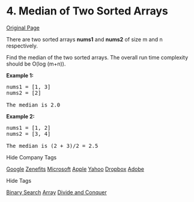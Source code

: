 # 4. Median of Two Sorted Arrays

[Original Page](https://leetcode.com/problems/median-of-two-sorted-arrays/)

There are two sorted arrays **nums1** and **nums2** of size m and n respectively.

Find the median of the two sorted arrays. The overall run time complexity should be O(log (m+n)).

**Example 1:**  

<pre>nums1 = [1, 3]
nums2 = [2]

The median is 2.0
</pre>

**Example 2:**  

<pre>nums1 = [1, 2]
nums2 = [3, 4]

The median is (2 + 3)/2 = 2.5
</pre>

<div>

<div id="company_tags" class="btn btn-xs btn-warning">Hide Company Tags</div>

<span class="hidebutton" style="display: inline;">[Google](/company/google/) [Zenefits](/company/zenefits/) [Microsoft](/company/microsoft/) [Apple](/company/apple/) [Yahoo](/company/yahoo/) [Dropbox](/company/dropbox/) [Adobe](/company/adobe/)</span></div>

<div>

<div id="tags" class="btn btn-xs btn-warning">Hide Tags</div>

<span class="hidebutton" style="display: inline;">[Binary Search](/tag/binary-search/) [Array](/tag/array/) [Divide and Conquer](/tag/divide-and-conquer/)</span></div>